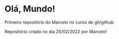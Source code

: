 # Olá, Mundo!
 Primeiro repositório do Marcelo no curso de git/github

 Repositório criado no dia 25/02/2022 por Marcelo!